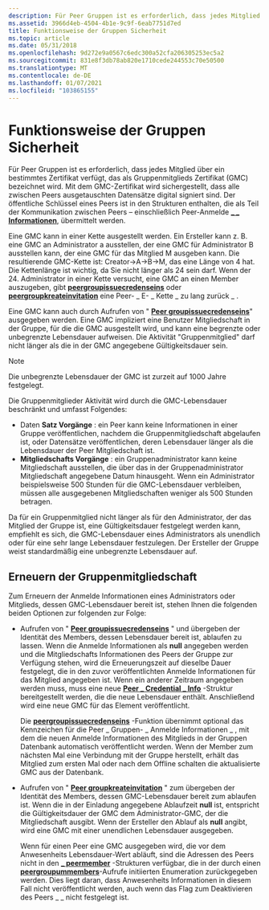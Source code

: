 ```yaml
---
description: Für Peer Gruppen ist es erforderlich, dass jedes Mitglied über ein bestimmtes Zertifikat verfügt, das als Gruppenmitglieds Zertifikat (GMC) bezeichnet wird.
ms.assetid: 3966d4eb-4504-4b1e-9c9f-6eab7751d7ed
title: Funktionsweise der Gruppen Sicherheit
ms.topic: article
ms.date: 05/31/2018
ms.openlocfilehash: 9d272e9a0567c6edc300a52cfa206305253ec5a2
ms.sourcegitcommit: 831e8f3db78ab820e1710cede244553c70e50500
ms.translationtype: MT
ms.contentlocale: de-DE
ms.lasthandoff: 01/07/2021
ms.locfileid: "103865155"
---
```

# <a name="how-group-security-works"></a>Funktionsweise der Gruppen Sicherheit

Für Peer Gruppen ist es erforderlich, dass jedes Mitglied über ein bestimmtes Zertifikat verfügt, das als Gruppenmitglieds Zertifikat (GMC) bezeichnet wird. Mit dem GMC-Zertifikat wird sichergestellt, dass alle zwischen Peers ausgetauschten Datensätze digital signiert sind. Der öffentliche Schlüssel eines Peers ist in den Strukturen enthalten, die als Teil der Kommunikation zwischen Peers – einschließlich Peer-Anmelde [**\_ \_ Informationen**](/windows/desktop/api/P2P/ns-p2p-peer_credential_info), übermittelt werden.

Eine GMC kann in einer Kette ausgestellt werden. Ein Ersteller kann z. B. eine GMC an Administrator a ausstellen, der eine GMC für Administrator B ausstellen kann, der eine GMC für das Mitglied M ausgeben kann. Die resultierende GMC-Kette ist: Creator->A->B->M, das eine Länge von 4 hat. Die Kettenlänge ist wichtig, da Sie nicht länger als 24 sein darf. Wenn der 24. Administrator in einer Kette versucht, eine GMC an einen Member auszugeben, gibt [**peergroupissuecredenseins**](/windows/desktop/api/P2P/nf-p2p-peergroupissuecredentials) oder [**peergroupkreateinvitation**](/windows/desktop/api/P2P/nf-p2p-peergroupcreateinvitation) eine Peer- \_ E- \_ Kette \_ zu lang zurück \_ .

Eine GMC kann auch durch Aufrufen von " [**Peer groupissuecredenseins**](/windows/desktop/api/P2P/nf-p2p-peergroupissuecredentials)" ausgegeben werden. Eine GMC impliziert eine Benutzer Mitgliedschaft in der Gruppe, für die die GMC ausgestellt wird, und kann eine begrenzte oder unbegrenzte Lebensdauer aufweisen. Die Aktivität "Gruppenmitglied" darf nicht länger als die in der GMC angegebene Gültigkeitsdauer sein.

> [!Note]  
> Die unbegrenzte Lebensdauer der GMC ist zurzeit auf 1000 Jahre festgelegt.

 

Die Gruppenmitglieder Aktivität wird durch die GMC-Lebensdauer beschränkt und umfasst Folgendes:

-   Daten **Satz Vorgänge** : ein Peer kann keine Informationen in einer Gruppe veröffentlichen, nachdem die Gruppenmitgliedschaft abgelaufen ist, oder Datensätze veröffentlichen, deren Lebensdauer länger als die Lebensdauer der Peer Mitgliedschaft ist.
-   **Mitgliedschafts Vorgänge** : ein Gruppenadministrator kann keine Mitgliedschaft ausstellen, die über das in der Gruppenadministrator Mitgliedschaft angegebene Datum hinausgeht. Wenn ein Administrator beispielsweise 500 Stunden für die GMC-Lebensdauer verbleiben, müssen alle ausgegebenen Mitgliedschaften weniger als 500 Stunden betragen.

Da für ein Gruppenmitglied nicht länger als für den Administrator, der das Mitglied der Gruppe ist, eine Gültigkeitsdauer festgelegt werden kann, empfiehlt es sich, die GMC-Lebensdauer eines Administrators als unendlich oder für eine sehr lange Lebensdauer festzulegen. Der Ersteller der Gruppe weist standardmäßig eine unbegrenzte Lebensdauer auf.

## <a name="renewing-group-membership"></a>Erneuern der Gruppenmitgliedschaft

Zum Erneuern der Anmelde Informationen eines Administrators oder Mitglieds, dessen GMC-Lebensdauer bereit ist, stehen Ihnen die folgenden beiden Optionen zur folgenden zur Folge:

-   Aufrufen von " [**Peer groupissuecredenseins**](/windows/desktop/api/P2P/nf-p2p-peergroupissuecredentials) " und übergeben der Identität des Members, dessen Lebensdauer bereit ist, ablaufen zu lassen. Wenn die Anmelde Informationen als **null** angegeben werden und die Mitgliedschafts Informationen des Peers der Gruppe zur Verfügung stehen, wird die Erneuerungszeit auf dieselbe Dauer festgelegt, die in den zuvor veröffentlichten Anmelde Informationen für das Mitglied angegeben ist. Wenn ein anderer Zeitraum angegeben werden muss, muss eine neue [**Peer \_ Credential \_ Info**](/windows/desktop/api/P2P/ns-p2p-peer_credential_info) -Struktur bereitgestellt werden, die die neue Lebensdauer enthält. Anschließend wird eine neue GMC für das Element veröffentlicht.

    Die [**peergroupissuecredenseins**](/windows/desktop/api/P2P/nf-p2p-peergroupissuecredentials) -Funktion übernimmt optional das Kennzeichen für die Peer \_ Gruppen- \_ Anmelde Informationen \_ , mit dem die neuen Anmelde Informationen des Mitglieds in der Gruppen Datenbank automatisch veröffentlicht werden. Wenn der Member zum nächsten Mal eine Verbindung mit der Gruppe herstellt, erhält das Mitglied zum ersten Mal oder nach dem Offline schalten die aktualisierte GMC aus der Datenbank.

-   Aufrufen von " [**Peer groupkreateinvitation**](/windows/desktop/api/P2P/nf-p2p-peergroupcreateinvitation) " zum übergeben der Identität des Members, dessen GMC-Lebensdauer bereit zum ablaufen ist. Wenn die in der Einladung angegebene Ablaufzeit **null** ist, entspricht die Gültigkeitsdauer der GMC dem Administrator-GMC, der die Mitgliedschaft ausgibt. Wenn der Ersteller den Ablauf als **null** angibt, wird eine GMC mit einer unendlichen Lebensdauer ausgegeben.

    Wenn für einen Peer eine GMC ausgegeben wird, die vor dem Anwesenheits Lebensdauer-Wert abläuft, sind die Adressen des Peers nicht in den [**\_ peermember**](/windows/desktop/api/P2P/ns-p2p-peer_member) -Strukturen verfügbar, die in der durch einen [**peergroupummembers**](/windows/desktop/api/P2P/nf-p2p-peergroupenummembers)-Aufrufe initiierten Enumeration zurückgegeben werden. Dies liegt daran, dass Anwesenheits Informationen in diesem Fall nicht veröffentlicht werden, auch wenn das Flag zum Deaktivieren des Peers \_ \_ nicht festgelegt ist.

 

 



